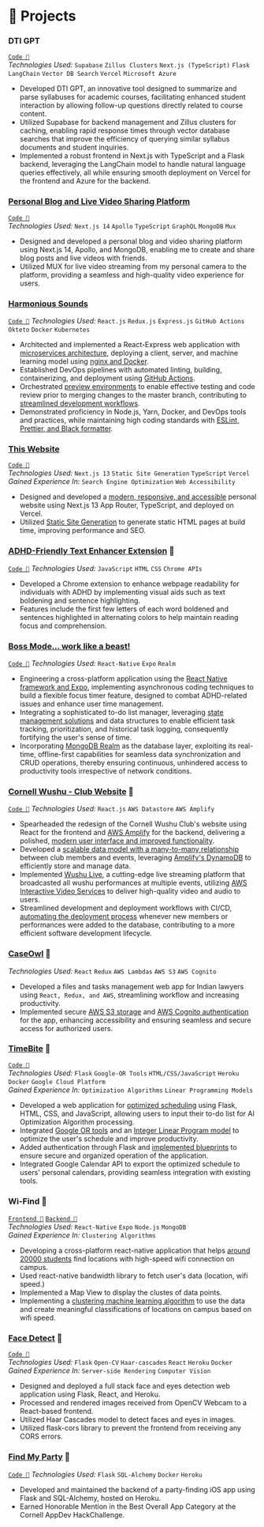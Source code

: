 # 🧪 Projects

### DTI GPT

[`Code 🔗`](https://github.com/cornell-dti/mlmn-findoc/)<br>_Technologies Used:_ `Supabase` `Zillus Clusters` `Next.js (TypeScript)` `Flask` `LangChain` `Vector DB Search` `Vercel` `Microsoft Azure`

-   Developed DTI GPT, an innovative tool designed to summarize and parse syllabuses for academic courses, facilitating enhanced student interaction by allowing follow-up questions directly related to course content.
-   Utilized Supabase for backend management and Zillus clusters for caching, enabling rapid response times through vector database searches that improve the efficiency of querying similar syllabus documents and student inquiries.
-   Implemented a robust frontend in Next.js with TypeScript and a Flask backend, leveraging the LangChain model to handle natural language queries effectively, all while ensuring smooth deployment on Vercel for the frontend and Azure for the backend.

### [Personal Blog and Live Video Sharing Platform](https://private.pratyushsudhakar.com/)

[`Code 🔗`](https://github.com/pratyush1712/personal-website/)<br> _Technologies Used:_ `Next.js 14` `Apollo` `TypeScript` `GraphQL` `MongoDB` `Mux`

-   Designed and developed a personal blog and video sharing platform using Next.js 14, Apollo, and MongoDB, enabling me to create and share blog posts and live videos with friends.
-   Utilized MUX for live video streaming from my personal camera to the platform, providing a seamless and high-quality video experience for users.

### [Harmonious Sounds](https://nginx-devops-pratyush1712.cloud.okteto.net/)<br>

[`Code 🔗`](https://github.com/pratyush1712/react-express/) _Technologies Used:_ `React.js` `Redux.js` `Express.js` `GitHub Actions` `Okteto` `Docker` `Kubernetes`

-   Architected and implemented a React-Express web application with <ins>microservices architecture</ins>, deploying a client, server, and machine learning model using <ins>nginx and Docker</ins>.
-   Established DevOps pipelines with automated linting, building, containerizing, and deployment using <ins>GitHub Actions</ins>.
-   Orchestrated <ins>preview environments</ins> to enable effective testing and code review prior to merging changes to the master branch, contributing to <ins>streamlined development workflows</ins>.
-   Demonstrated proficiency in Node.js, Yarn, Docker, and DevOps tools and practices, while maintaining high coding standards with <ins>ESLint, Prettier, and Black formatter</ins>.

### [This Website](https://pratyushsudhakar.com/)<br>

[`Code 🔗`](https://github.com/pratyush1712/personal-website/)<br> _Technologies Used:_ `Next.js 13` `Static Site Generation` `TypeScript` `Vercel` <br> _Gained Experience In:_ `Search Engine Optimization` `Web Accessibility`

-   Designed and developed a <ins>modern, responsive, and accessible</ins> personal website using Next.js 13 App Router, TypeScript, and deployed on Vercel.
-   Utilized <ins>Static Site Generation</ins> to generate static HTML pages at build time, improving performance and SEO.

### [ADHD-Friendly Text Enhancer Extension](https://chromewebstore.google.com/detail/adhd-friendly-text-enhanc/mnagpckgpcigjbenomcdpfifellpehnb) 🔗

[`Code 🔗`](https://github.com/pratyush1712/adhd-friendly-text-enhancer) _Technologies Used:_ `JavaScript` `HTML` `CSS` `Chrome APIs`

-   Developed a Chrome extension to enhance webpage readability for individuals with ADHD by implementing visual aids such as text boldening and sentence highlighting.
-   Features include the first few letters of each word boldened and sentences highlighted in alternating colors to help maintain reading focus and comprehension.

### [Boss Mode... work like a beast!]()

[`Code 🔗`]() _Technologies Used:_ `React-Native` `Expo` `Realm`

-   Engineering a cross-platform application using the <ins>React Native framework and Expo</ins>, implementing asynchronous coding techniques to build a flexible focus timer feature, designed to combat ADHD-related issues and enhance user time management.
-   Integrating a sophisticated to-do list manager, leveraging <ins>state management solutions</ins> and data structures to enable efficient task tracking, prioritization, and historical task logging, consequently fortifying the user's sense of time.
-   Incorporating <ins>MongoDB Realm</ins> as the database layer, exploiting its real-time, offline-first capabilities for seamless data synchronization and CRUD operations, thereby ensuring continuous, unhindered access to productivity tools irrespective of network conditions.

### [Cornell Wushu - Club Website](https://cornellwushu.github.io) 🔗

[`Code 🔗`](https://github.com/cornellwushu/cornellwushu.github.io/) _Technologies Used:_ `React.js` `AWS Datastore` `AWS Amplify`

-   Spearheaded the redesign of the Cornell Wushu Club's website using React for the frontend and <ins>AWS Amplify</ins> for the backend, delivering a polished, <ins>modern user interface and improved functionality</ins>.
-   Developed a <ins>scalable data model with a many-to-many relationship</ins> between club members and events, leveraging <ins>Amplify's DynamoDB</ins> to efficiently store and manage data.
-   Implemented <ins>Wushu Live</ins>, a cutting-edge live streaming platform that broadcasted all wushu performances at multiple events, utilizing <ins>AWS Interactive Video Services</ins> to deliver high-quality video and audio to users.
-   Streamlined development and deployment workflows with CI/CD, <ins>automating the deployment process</ins> whenever new members or performances were added to the database, contributing to a more efficient software development lifecycle.

### [CaseOwl](https://caseowl.in/) 🔗

_Technologies Used:_ `React` `Redux` `AWS Lambdas` `AWS S3` `AWS Cognito`

-   Developed a files and tasks management web app for Indian lawyers using `React, Redux, and AWS`, streamlining workflow and increasing productivity.
-   Implemented secure <ins>AWS S3 storage</ins> and <ins>AWS Cognito authentication</ins> for the app, enhancing accessibility and ensuring seamless and secure access for authorized users.

### [TimeBite](https://timebite.herokuapp.com/) 🔗

[`Code 🔗`](https://github.com/pratyush1712/Timebite-Backend/) <br> _Technologies Used:_ `Flask` `Google-OR Tools` `HTML/CSS/JavaScript` `Heroku` `Docker` `Google Cloud Platform` <br> _Gained Experience In:_ `Optimization Algorithms` `Linear Programming Models`

-   Developed a web application for <ins>optimized scheduling</ins> using Flask, HTML, CSS, and JavaScript, allowing users to input their to-do list for AI Optimization Algorithm processing.
-   Integrated <ins>Google OR tools</ins> and an <ins>Integer Linear Program model</ins> to optimize the user's schedule and improve productivity.
-   Added authentication through Flask and <ins>implemented blueprints</ins> to ensure secure and organized operation of the application.
-   Integrated Google Calendar API to export the optimized schedule to users' personal calendars, providing seamless integration with existing tools.

### Wi-Find 🔗

[`Frontend 🔗`](https://github.com/Archit404Error/WiFindMobile/) [`Backend 🔗`](https://github.com/Archit404Error/WiFindBackend/) <br>_Technologies Used:_ `React-Native` `Expo` `Node.js` `MongoDB` <br> _Gained Experience In:_ `Clustering Algorithms`

-   Developing a cross-platform react-native application that helps <ins>around 20000 students</ins> find locations with high-speed wifi connection on campus.
-   Used react-native bandwidth library to fetch user's data (location, wifi speed.)
-   Implemented a Map View to display the clustes of data points.
-   Implementing a <ins>clustering machine learning algorithm</ins> to use the data and create meaningful classifications of locations on campus based on wifi speed.

### [Face Detect](https://cornell-detection.herokuapp.com/) 🔗

[`Code 🔗`](https://github.com/pratyush1712/face-detection/) <br>_Technologies Used:_ `Flask` `Open-CV` `Haar-cascades` `React` `Heroku` `Docker` <br> _Gained Experience In:_ `Server-side Rendering` `Computer Vision`

-   Designed and deployed a full stack face and eyes detection web application using Flask, React, and Heroku.
-   Processed and rendered images received from OpenCV Webcam to a React-based frontend.
-   Utilized Haar Cascades model to detect faces and eyes in images.
-   Utilized flask-cors library to prevent the frontend from receiving any CORS errors.

### [Find My Party](https://github.com/pratyush1712/find_my_party_backend/) 🔗

[`Code 🔗`](https://github.com/pratyush1712/find_my_party_backend/) _Technologies Used:_ `Flask` `SQL-Alchemy` `Docker` `Heroku`

-   Developed and maintained the backend of a party-finding iOS app using Flask and SQL-Alchemy, hosted on Heroku.
-   Earned Honorable Mention in the Best Overall App Category at the Cornell AppDev HackChallenge.
